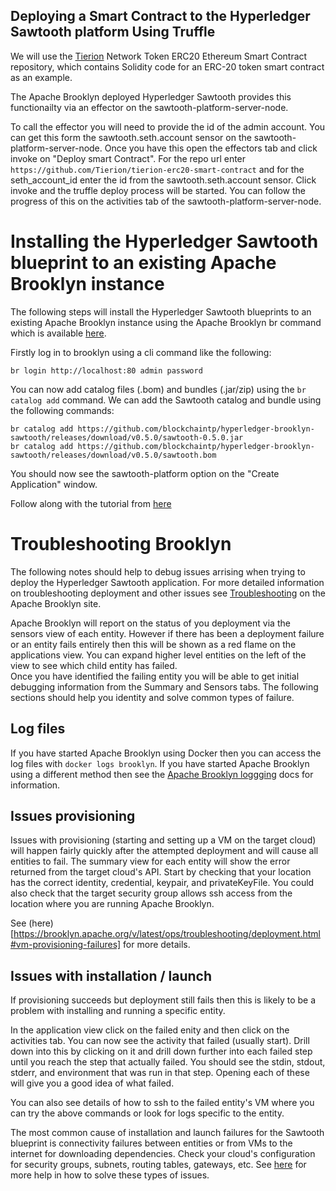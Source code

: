 ## Deploying a Smart Contract to the Hyperledger Sawtooth platform Using Truffle

We will use the [Tierion](https://github.com/Tierion/tierion-erc20-smart-contract) Network Token 
ERC20 Ethereum Smart Contract repository, which contains Solidity code for an ERC-20 token smart 
contract as an example.

The Apache Brooklyn deployed Hyperledger Sawtooth provides this functionailty via an effector on the 
sawtooth-platform-server-node.

To call the effector you will need to provide the id of the admin account.  You can get this form the 
sawtooth.seth.account sensor on the sawtooth-platform-server-node.  Once you have this open the effectors 
tab and click invoke on "Deploy smart Contract".  For the repo url enter `https://github.com/Tierion/tierion-erc20-smart-contract`
and for the seth_account_id enter the id from the sawtooth.seth.account sensor.  Click invoke and 
the truffle deploy process will be started.  You can follow the progress of this on the activities tab of 
the sawtooth-platform-server-node.

# Installing the Hyperledger Sawtooth blueprint to an existing Apache Brooklyn instance

The following steps will install the Hyperledger Sawtooth blueprints to an existing 
Apache Brooklyn instance using the Apache Brooklyn br command which is available 
[here](https://brooklyn.apache.org/v/latest/ops/cli/).

Firstly log in to brooklyn using a cli command like the following:

    br login http://localhost:80 admin password

You can now add catalog files (.bom) and bundles (.jar/zip) using the `br catalog add` 
command.  We can add the Sawtooth catalog and bundle using the following commands:

    br catalog add https://github.com/blockchaintp/hyperledger-brooklyn-sawtooth/releases/download/v0.5.0/sawtooth-0.5.0.jar
    br catalog add https://github.com/blockchaintp/hyperledger-brooklyn-sawtooth/releases/download/v0.5.0/sawtooth.bom

You should now see the sawtooth-platform option on the "Create Application" window.

Follow along with the tutorial from [here](https://github.com/blockchaintp/hyperledger-brooklyn-sawtooth#configure-and-add-an-aws-deployment-location)

# Troubleshooting Brooklyn

The following notes should help to debug issues arrising when trying to deploy the 
Hyperledger Sawtooth application.  For more detailed information on troubleshooting 
deployment and other issues see 
[Troubleshooting](https://brooklyn.apache.org/v/latest/ops/troubleshooting/index.html) 
on the Apache Brooklyn site.

Apache Brooklyn will report on the status of you deployment via the sensors view of 
each entity.  However if there has been a deployment failure or an entity fails 
entirely then this will be shown as a red flame on the applications view.  You can 
expand higher level entities on the left of the view to see which child entity has failed.  
Once you have identified the failing entity you will be able to get initial debugging 
information from the Summary and Sensors tabs.  The following sections should help you 
identity and solve common types of failure.

## Log files

If you have started Apache Brooklyn using Docker then you can access the log files with 
`docker logs brooklyn`. If you have started Apache Brooklyn using a different method then 
see the [Apache Brooklyn loggging](https://brooklyn.apache.org/v/latest/ops/logging.html) 
docs for information.

## Issues provisioning

Issues with provisioning (starting and setting up a VM on the target cloud) will happen fairly
quickly after the attempted deployment and will cause all entities to fail.  The summary view 
for each entity will show the error returned from the target cloud's API.  Start by checking
that your location has the correct identity, credential, keypair, and privateKeyFile.  You 
could also check that the target security group allows ssh access from the location where you 
are running Apache Brooklyn.

See (here)[https://brooklyn.apache.org/v/latest/ops/troubleshooting/deployment.html#vm-provisioning-failures] 
for more details.

## Issues with installation / launch

If provisioning succeeds but deployment still fails then this is likely to be a problem with 
installing and running a specific entity.

In the application view click on the failed enity and then click on the activities tab.  You can 
now see the activity that failed (usually start).  Drill down into this by clicking on it and drill 
down further into each failed step until you reach the step that actually failed.  You should see the 
stdin, stdout, stderr, and environment that was run in that step.  Opening each of these will give you 
a good idea of what failed.

You can also see details of how to ssh to the failed entity's VM where you can try the above commands 
or look for logs specific to the entity.

The most common cause of installation and launch failures for the Sawtooth blueprint is connectivity 
failures between entities or from VMs to the internet for downloading dependencies.  Check your 
cloud's configuration for security groups, subnets, routing tables, gateways, etc.  See 
[here](https://brooklyn.apache.org/v/latest/ops/troubleshooting/connectivity.html) for more help 
in how to solve these types of issues.

